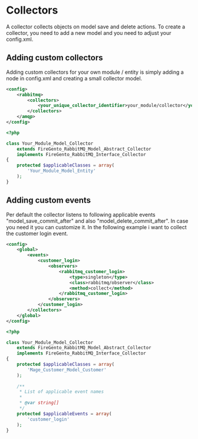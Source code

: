 # Collectors
A collector collects objects on model save and delete actions.
To create a collector, you need to add a new model and you need to adjust your config.xml.

## Adding custom collectors
Adding custom collectors for your own module / entity is simply adding a node in config.xml and creating a small collector model.


```xml
<config>
    <rabbitmq>
        <collectors>
            <your_unique_collector_identifier>your_module/collector</your_unique_identifier>
        </collectors>
    </amqp>
</config>
```

```php
<?php

class Your_Module_Model_Collector
    extends FireGento_RabbitMQ_Model_Abstract_Collector
    implements FireGento_RabbitMQ_Interface_Collector
{
    protected $applicableClasses = array(
        'Your_Module_Model_Entity'
    );
}
```
## Adding custom events
Per default the collector listens to following applicable events "model_save_commit_after" and also "model_delete_commit_after". In case you need it you can customize it. In the following example i want to collect the customer login event.

```xml
<config>
    <global>
        <events>
            <customer_login>
                <observers>
                    <rabbitmq_customer_login>
                        <type>singleton</type>
                        <class>rabbitmq/observer</class>
                        <method>collect</method>
                    </rabbitmq_customer_login>
                </observers>
            </customer_login>
        </collectors>
    </global>
</config>
```


```php
<?php

class Your_Module_Model_Collector
    extends FireGento_RabbitMQ_Model_Abstract_Collector
    implements FireGento_RabbitMQ_Interface_Collector
{
    protected $applicableClasses = array(
        'Mage_Customer_Model_Customer'
    );
    
    /**
     * List of applicable event names
     *
     * @var string[]
     */
    protected $applicableEvents = array(
        'customer_login'
    );
}
```